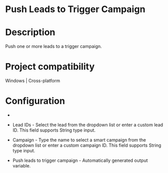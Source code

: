 ﻿# Push Leads to Trigger Campaign

# Description

Push one or more leads to a trigger campaign.

# Project compatibility

Windows | Cross-platform

# Configuration

* 
* Lead IDs - Select the lead from the dropdown list or enter a custom lead ID. This field supports String type input.
* Campaign - Type the name to select a smart campaign from the dropdown list or enter a custom campaign ID. This field supports String type input.





* Push leads to trigger campaign - Automatically generated output variable.

